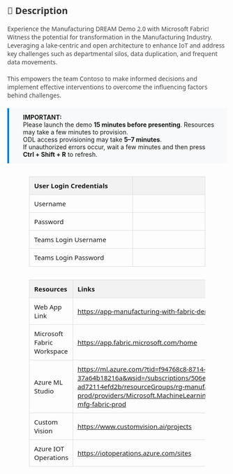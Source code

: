 <style>
  table {
    width: 80%;
    margin: 30px auto;
    border-collapse: collapse;
    font-family: 'Segoe UI', sans-serif;
    font-size: 15px;
  }

  th {
    background: #f2f2f2;
    padding: 10px;
    text-align: left;
    border: 1px solid #ddd;
  }

  td {
    width: 900px;
    height: 10px;
    padding: 10px;
    text-align: left;
    border: 1px solid #ddd;
  }

  .description {
    margin: 0 auto;
    font-family: 'Segoe UI', sans-serif;
    font-size: 14px;
    color: #444;
  }

  .highlight-box {
    background: #f8f9fa;
    padding: 12px 24px 12px 32px; /* Top, Right, Bottom, Left */
    border-left: 4px solid #0078d4;
    margin: 20px auto;
    font-size: 14px;
    text-align: left;
}

</style>

<div class="description">
  <h2 style="color: #333;">📄 Description</h2>
  <p>
    Experience the Manufacturing DREAM Demo 2.0 with Microsoft Fabric! Witness the potential for transformation in the Manufacturing Industry. Leveraging a lake-centric and open architecture to enhance IoT and address key challenges such as departmental silos, data duplication, and frequent data movements.<br><br> This empowers the team Contoso to make informed decisions and implement effective interventions to overcome the influencing factors behind challenges.
  </p>
</div>

<div class="highlight-box">
  <strong>IMPORTANT:</strong><br>
  Please launch the demo <strong>15 minutes before presenting</strong>. Resources may take a few minutes to provision.<br>
  ODL access provisioning may take <strong>5–7 minutes</strong>.<br>
  If unauthorized errors occur, wait a few minutes and then press <strong>Ctrl + Shift + R</strong> to refresh.
</div>

<!-- Auth Table -->

| **User Login Credentials** |                            |
|-----------------|---------------------------------------|
| Username    | <inject key="AzureAdUserEmail" />     |
| Password   | <inject key="AzureAdUserPassword" />  |
| Teams Login Username | <inject key="Teams Login UserName" /> |
| Teams Login Password | <inject key="Teams Login Password" /> |


<!-- Resource Details Table -->
<table>
  <thead>
    <tr>
      <th>Resources</th>
      <th>Links</th>
    </tr>
  </thead>
  <tbody>
    <tr>
      <td>Web App Link</td>
      <td>
        <a href="https://app-manufacturing-with-fabric-demo-prod.azurewebsites.net/" target="_blank">
          https://app-manufacturing-with-fabric-demo-prod.azurewebsites.net/
        </a>
      </td>
    </tr>
    <tr>
    <td>Microsoft Fabric Workspace</td>
    <td>
        <a href="https://app.fabric.microsoft.com/home" target="_blank">
          https://app.fabric.microsoft.com/home
        </a>
    </td>
    </tr>
    <tr>
    <td>Azure ML Studio</td>
    <td>
        <a href="https://ml.azure.com/?tid=f94768c8-8714-4abe-8e2d-37a64b18216a&wsid=/subscriptions/506e86fc-853c-4557-a6e5-ad72114efd2b/resourceGroups/rg-manufacturing-fabric-prod/providers/Microsoft.MachineLearningServices/workspaces/mlw-mfg-fabric-prod" target="_blank">
          https://ml.azure.com/?tid=f94768c8-8714-4abe-8e2d-37a64b18216a&wsid=/subscriptions/506e86fc-853c-4557-a6e5-ad72114efd2b/resourceGroups/rg-manufacturing-fabric-prod/providers/Microsoft.MachineLearningServices/workspaces/mlw-mfg-fabric-prod
        </a>
    </td>
    </tr>
    <tr>
    <td>Custom Vision</td>
    <td>
        <a href="https://www.customvision.ai/projects" target="_blank">
          https://www.customvision.ai/projects
        </a>
    </td>
    </tr>
    <tr>
    <td>Azure IOT Operations</td>
    <td>
        <a href="https://iotoperations.azure.com/sites" target="_blank">
          https://iotoperations.azure.com/sites
        </a>
    </td>
    </tr>
  </tbody>
</table>
